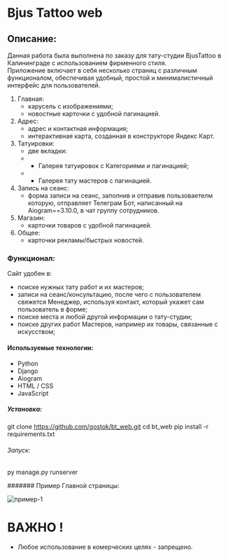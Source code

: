 # Bjus Tattoo web 


## Описание:

Данная работа была выполнена по заказу для тату-студии BjusTattoo в Калининграде с использованием фирменного стиля. <br>
Приложение включает в себя несколько страниц с различным функционалом, обеспечивая удобный, простой и минималистичный интерфейс для пользователей.

1) Главная:
   - карусель с изображениями;
   - новостные карточки с удобной пагинацией.
2) Адрес:
   - адрес и контактная информация;
   - интерактивная карта, созданная в конструкторе Яндекс Карт.
3) Татуировки:
   - две вкладки:
   - - Галерея татуировок с Категориями и пагинацией;
   - - Галерея тату мастеров с пагинацией.
4) Запись на сеанс:
   - форма записи на сеанс, заполнив и отправив пользоваетелм которую, отправляет Телеграм Бот, написанный на Aiogram==3.10.0, в чат группу сотрудников.
5) Магазин:
   - карточки товаров с удобной пагинацией.
6) Общее:
   - карточки рекламы/быстрых новостей.

### Функционал:

Сайт удобен в:
- поиске нужных тату работ и их мастеров;
- записи на сеанс/консультацию, после чего с пользователем свяжется Менеджер, используя контакт, который укажет сам пользователь в форме;
- поиске места и любой другой информации о тату-студии;
- поиске других работ Мастеров, например их товары, связанные с искусством;

#### Используемые технологии:
- Python
- Django
- Aiogram
- HTML / CSS
- JavaScript

##### Установка:
git clone https://github.com/gostok/bt_web.git
cd bt_web
pip install -r requirements.txt

###### Запуск:
py manage.py runserver

####### Пример Главной страницы:

![пример-1](https://github.com/user-attachments/assets/11d75965-aa0e-4248-a015-e5f9b02f0e50)

# ВАЖНО ! 
* Любое использование в комерческих целях - запрещено.


